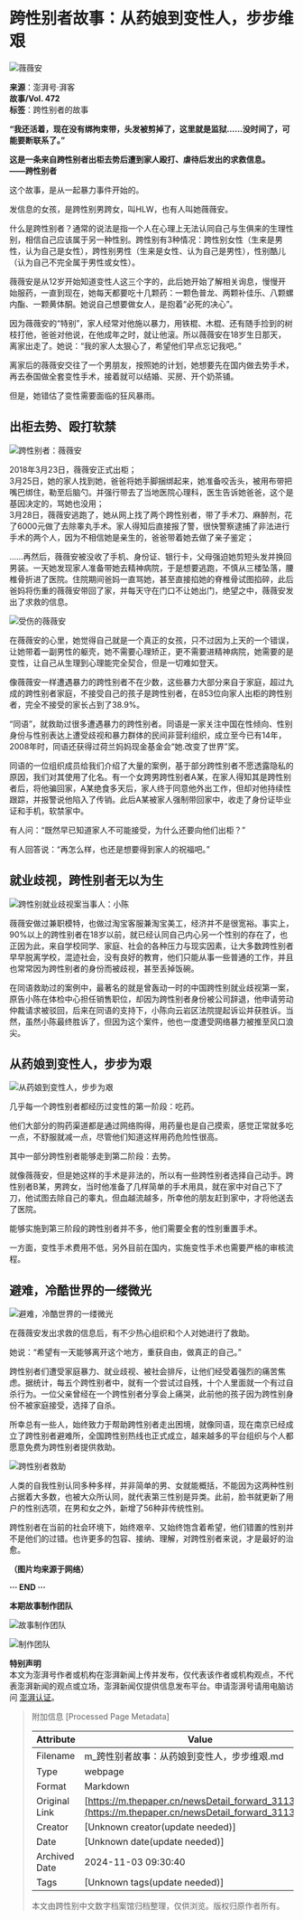 # 跨性别者故事：从药娘到变性人，步步维艰

![薇薇安](https://image.thepaper.cn/publish/interaction/image/2/950/388.jpg)

**来源**：澎湃号·湃客  
**故事/Vol. 472**  
**标签**：跨性别者的故事  

**“我还活着，现在没有绑拘束带，头发被剪掉了，这里就是监狱……没时间了，可能要断联系了。”**

**这是一条来自跨性别者出柜去势后遭到家人殴打、虐待后发出的求救信息。**  
**——跨性别者**

这个故事，是从一起暴力事件开始的。

发信息的女孩，是跨性别男跨女，叫HLW，也有人叫她薇薇安。

什么是跨性别者？通常的说法是指一个人在心理上无法认同自己与生俱来的生理性别，相信自己应该属于另一种性别。跨性别有3种情况：跨性别女性（生来是男性，认为自己是女性），跨性别男性（生来是女性、认为自己是男性），性别酷儿（认为自己不完全属于男性或女性）。

薇薇安是从12岁开始知道变性人这三个字的，此后她开始了解相关询息，慢慢开始服药，一直到现在，她每天都要吃十几颗药：一颗色普龙、两颗补佳乐、八颗螺内酯、一颗黄体酮。她说自己想要做女人，是抱着“必死的决心”。

因为薇薇安的“特别”，家人经常对他施以暴力，用铁棍、木棍、还有随手捡到的树枝打他，爸爸对他说，在他成年之时，就让他滚。所以薇薇安在18岁生日那天，离家出走了。她说：“我的家人太狠心了，希望他们早点忘记我吧。”

离家后的薇薇安交往了一个男朋友，按照她的计划，她想要先在国内做去势手术，再去泰国做全套变性手术，接着就可以结婚、买房、开个奶茶铺。

但是，她错估了变性需要面临的狂风暴雨。

## 出柜去势、殴打软禁

![跨性别者：薇薇安](http://image.thepaper.cn/www/image/16/862/400.jpg)

2018年3月23日，薇薇安正式出柜；  
3月25日，她的家人找到她，爸爸将她手脚捆绑起来，她准备咬舌头，被用布带把嘴巴绑住，勒至后脑勺。并强行带去了当地医院心理科，医生告诉她爸爸，这个是基因决定的，骂她也没用；  
3月28日，薇薇安逃跑了，她从网上找了两个跨性别者，带了手术刀、麻醉剂，花了6000元做了去除睾丸手术。家人得知后直接报了警，很快警察逮捕了非法进行手术的两个人，因为不相信她是亲生的，爸爸带着她去做了亲子鉴定；  

……再然后，薇薇安被没收了手机、身份证、银行卡，父母强迫她剪短头发并换回男装。一天她发现家人准备带她去精神病院，于是想要逃跑，不慎从三楼坠落，腰椎骨折进了医院。住院期间爸妈一直骂她，甚至直接掐她的脊椎骨试图掐碎，此后爸妈将伤重的薇薇安带回了家，并每天守在门口不让她出门，绝望之中，薇薇安发出了求救的信息。

![受伤的薇薇安](http://image.thepaper.cn/www/image/16/862/401.jpg)

在薇薇安的心里，她觉得自己就是一个真正的女孩，只不过因为上天的一个错误，让她带着一副男性的躯壳，她不需要心理矫正，更不需要进精神病院，她需要的是变性，让自己从生理到心理能完全契合，但是一切难如登天。

像薇薇安一样遭遇暴力的跨性别者不在少数，这些暴力大部分来自于家庭，超过九成的跨性别者家庭，不接受自己的孩子是跨性别者，在853位向家人出柜的跨性别者，完全不接受的家长占到了38.9%。

“同语”，就救助过很多遭遇暴力的跨性别者。同语是一家关注中国在性倾向、性别身份与性别表达上遭受歧视和暴力群体的民间非营利组织，成立至今已有14年，2008年时，同语还获得过荷兰妈妈现金基金会“她.改变了世界”奖。

同语的一位组织成员给我们介绍了大量的案例，基于部分跨性别者不愿透露隐私的原因，我们对其使用了化名。有一个女跨男跨性别者A某，在家人得知其是跨性别者后，将他骗回家，A某绝食多天后，家人终于同意他外出工作，但却对他持续性跟踪，并报警说他陷入了传销。此后A某被家人强制带回家中，收走了身份证毕业证和手机，软禁家中。

有人问：“既然早已知道家人不可能接受，为什么还要向他们出柜？”

有人回答说：“再怎么样，也还是想要得到家人的祝福吧。”

## 就业歧视，跨性别者无以为生

![跨性别就业歧视案当事人：小陈](http://image.thepaper.cn/www/image/16/862/402.jpg)

薇薇安做过兼职模特，也做过淘宝客服兼淘宝美工，经济并不是很宽裕。事实上，90%以上的跨性别者在18岁以前，就已经认同自己内心另一个性别的存在了，也正因为此，来自学校同学、家庭、社会的各种压力与现实因素，让大多数跨性别者早早脱离学校，混迹社会，没有良好的教育，他们只能从事一些普通的工作，并且也常常因为跨性别者的身份而被歧视，甚至丢掉饭碗。

在同语救助过的案例中，最著名的就是曾轰动一时的中国跨性别就业歧视第一案，原告小陈在体检中心担任销售职位，却因为跨性别者身份被公司辞退，他申请劳动仲裁请求被驳回，后来在同语的支持下，小陈向云岩区法院提起诉讼并获胜诉。当然，虽然小陈最终胜诉了，但因为这个案件，他也一度遭受网络暴力被推至风口浪尖。

## 从药娘到变性人，步步为艰

![从药娘到变性人，步步为艰](http://image.thepaper.cn/www/image/16/862/403.jpg)

几乎每一个跨性别者都经历过变性的第一阶段：吃药。

他们大部分的购药渠道都是通过网络购得，用药量也是自己摸索，感觉正常就多吃一点，不舒服就减一点，尽管他们知道这样用药危险性很高。

其中一部分跨性别者能够走到第二阶段：去势。

就像薇薇安，但是她这样的手术是非法的，所以有一些跨性别者选择自己动手。跨性别者B某，男跨女，当时他准备了几样简单的手术用具，就在家中对自己下了刀，他试图去除自己的睾丸，但血越流越多，所幸他的朋友赶到家中，才将他送去了医院。

能够实施到第三阶段的跨性别者并不多，他们需要全套的性别重置手术。

一方面，变性手术费用不低，另外目前在国内，实施变性手术也需要严格的审核流程。

## 避难，冷酷世界的一缕微光

![避难，冷酷世界的一缕微光](http://image.thepaper.cn/www/image/16/862/404.jpg)

在薇薇安发出求救的信息后，有不少热心组织和个人对她进行了救助。

她说：“希望有一天能够离开这个地方，重获自由，做真正的自己。”

跨性别者们遭受家庭暴力、就业歧视、被社会排斥，让他们经受着强烈的痛苦焦虑。据统计，每五个跨性别者中，就有一个尝试过自残，十个人里面就一个有过自杀行为。一位父亲曾经在一个跨性别者分享会上痛哭，此前他的孩子因为跨性别身份不被家庭接受，选择了自杀。

所幸总有一些人，始终致力于帮助跨性别者走出困境，就像同语，现在南京已经成立了跨性别者避难所，全国跨性别热线也正式成立，越来越多的平台组织与个人都愿意免费为跨性别者提供救助。

![跨性别者救助](http://image.thepaper.cn/www/image/16/862/406.jpg)

人类的自我性别认同多种多样，并非简单的男、女就能概括，不能因为这两种性别占据着大多数，也被大众所认同，就代表第三性别是异类。此前，脸书就更新了用户的性别选项，在男和女之外，新增了56种非传统性别。

跨性别者在当前的社会环境下，始终艰辛、又始终饱含着希望，他们错置的性别并不是他们的过错。也许更多的包容、接纳、理解，对跨性别者来说，才是最好的治愈。

**（图片均来源于网络）**

**··· END ···**

**本期故事制作团队**  

![故事制作团队](http://image.thepaper.cn/www/image/16/862/407.jpg)  

![制作团队](http://image.thepaper.cn/www/image/16/862/409.gif)

**特别声明**  
本文为澎湃号作者或机构在澎湃新闻上传并发布，仅代表该作者或机构观点，不代表澎湃新闻的观点或立场，澎湃新闻仅提供信息发布平台。申请澎湃号请用电脑访问 [澎湃认证](https://renzheng.thepaper.cn)。

> 附加信息 [Processed Page Metadata]
>
> | Attribute       | Value                                  |
> |-----------------|----------------------------------------|
> | Filename        | m_跨性别者故事：从药娘到变性人，步步维艰.md                             |
> | Type            | webpage                                 |
> | Format          | Markdown                               |
> | Original Link   | [https://m.thepaper.cn/newsDetail_forward_3113918](https://m.thepaper.cn/newsDetail_forward_3113918)                       |
> | Creator         | [Unknown creator(update needed)]                              |
> | Date            | [Unknown date(update needed)]                                 |
> | Archived Date   | 2024-11-03 09:30:40                             |
> | Tags            | [Unknown tags(update needed)]                                 |
>
> 本文由跨性别中文数字档案馆归档整理，仅供浏览。版权归原作者所有。
>